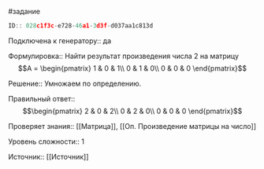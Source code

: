 #задание

```javascript
ID:: 028c1f3c-e728-46a1-3d3f-d037aa1c813d
```

Подключена к генератору:: да

Формулировка:: Найти результат произведения числа 2 на матрицу 
$$A = \begin{pmatrix}
1 & 0 & 1\\
0 & 1 & 0\\
0 & 0 & 0
\end{pmatrix}$$

Решение::
Умножаем по определению.

Правильный ответ::
$$\begin{pmatrix}
2 & 0 & 2\\
0 & 2 & 0\\
0 & 0 & 0
\end{pmatrix}$$

Проверяет знания:: [[Матрица]], [[Оп. Произведение матрицы на число]]

Уровень сложности:: 1

Источник:: [[Источник]]